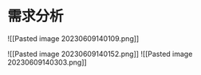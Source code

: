 # 需求分析
![[Pasted image 20230609140109.png]]

![[Pasted image 20230609140152.png]]
![[Pasted image 20230609140303.png]]
